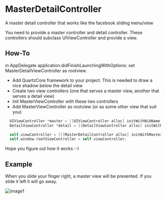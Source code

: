 MasterDetailController
======================

A master detail controller that works like the facebook sliding menu/view

You need to provide a master controller and detail controller. These controllers should subclass UIViewController and provide a view.

How-To
-------------------------

in AppDelegate application:didFinishLaunchingWithOptions: set MasterDetailViewController as rootview.

* Add QuartzCore framework to your project. This is needed to draw a nice shadow below the detail view
* Create two view controllers (one that serves a master view, another that serves a detail view)
* Init MasterViewController with these two controllers 
* Add MasterViewController as rootview (or as some other view that suit you)

```objective-c
  UIViewController *master = [[UIViewController alloc] initWithNibName:@"MasterView" bundle:nil]; // Just dummy controller with a xib as view 
  DetailViewController *detail = [[DetailViewController alloc] initWithNibName:@"DetailView" bundle:nil]; // This does a little more: adds a toggle button

  self.viewController = [[[MasterDetailController alloc] initWithMasterViewController:master detailViewController:detail] autorelease];
  self.window.rootViewController = self.viewController;
```
Hope you figure out how it works :-)


Example
-------------------------

When you slide your finger right, a master view will be presented. If you slide it left it will go away.

![image1](https://raw.github.com/styrken/MasterDetailController/master/image1.png)



